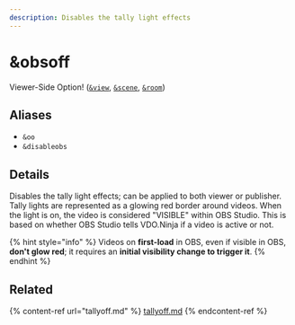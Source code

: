 ```yaml
---
description: Disables the tally light effects
---
```


# \&obsoff

Viewer-Side Option! ([`&view`](../view-parameters/view.md), [`&scene`](../view-parameters/scene.md), [`&room`](../../general-settings/room.md))

## Aliases

* `&oo`
* `&disableobs`

## Details

Disables the tally light effects; can be applied to both viewer or publisher. Tally lights are represented as a glowing red border around videos. When the light is on, the video is considered "VISIBLE" within OBS Studio. This is based on whether OBS Studio tells VDO.Ninja if a video is active or not.

{% hint style="info" %}
Videos on **first-load** in OBS, even if visible in OBS, **don't glow red**; it requires an **initial visibility change to trigger it**.
{% endhint %}

## Related

{% content-ref url="tallyoff.md" %}
[tallyoff.md](tallyoff.md)
{% endcontent-ref %}
